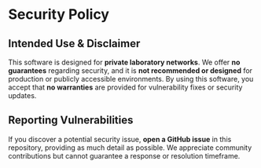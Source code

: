 # Security Policy

## Intended Use & Disclaimer

This software is designed for **private laboratory networks**. We offer **no guarantees** regarding security, and it is **not recommended or designed** for production or publicly accessible environments. By using this software, you accept that **no warranties** are provided for vulnerability fixes or security updates.

## Reporting Vulnerabilities

If you discover a potential security issue, **open a GitHub issue** in this repository, providing as much detail as possible. We appreciate community contributions but cannot guarantee a response or resolution timeframe.
